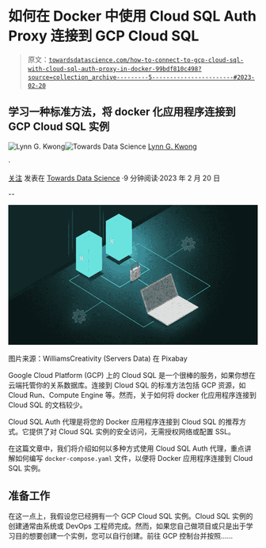 # 如何在 Docker 中使用 Cloud SQL Auth Proxy 连接到 GCP Cloud SQL

> 原文：[`towardsdatascience.com/how-to-connect-to-gcp-cloud-sql-with-cloud-sql-auth-proxy-in-docker-99bdf810c498?source=collection_archive---------5-----------------------#2023-02-20`](https://towardsdatascience.com/how-to-connect-to-gcp-cloud-sql-with-cloud-sql-auth-proxy-in-docker-99bdf810c498?source=collection_archive---------5-----------------------#2023-02-20)

## 学习一种标准方法，将 docker 化应用程序连接到 GCP Cloud SQL 实例

[](https://lynn-kwong.medium.com/?source=post_page-----99bdf810c498--------------------------------)![Lynn G. Kwong](https://lynn-kwong.medium.com/?source=post_page-----99bdf810c498--------------------------------)[](https://towardsdatascience.com/?source=post_page-----99bdf810c498--------------------------------)![Towards Data Science](https://towardsdatascience.com/?source=post_page-----99bdf810c498--------------------------------) [Lynn G. Kwong](https://lynn-kwong.medium.com/?source=post_page-----99bdf810c498--------------------------------)

·

[关注](https://medium.com/m/signin?actionUrl=https%3A%2F%2Fmedium.com%2F_%2Fsubscribe%2Fuser%2Ff649eccbbc3d&operation=register&redirect=https%3A%2F%2Ftowardsdatascience.com%2Fhow-to-connect-to-gcp-cloud-sql-with-cloud-sql-auth-proxy-in-docker-99bdf810c498&user=Lynn+G.+Kwong&userId=f649eccbbc3d&source=post_page-f649eccbbc3d----99bdf810c498---------------------post_header-----------) 发表在 [Towards Data Science](https://towardsdatascience.com/?source=post_page-----99bdf810c498--------------------------------) ·9 分钟阅读·2023 年 2 月 20 日[](https://medium.com/m/signin?actionUrl=https%3A%2F%2Fmedium.com%2F_%2Fvote%2Ftowards-data-science%2F99bdf810c498&operation=register&redirect=https%3A%2F%2Ftowardsdatascience.com%2Fhow-to-connect-to-gcp-cloud-sql-with-cloud-sql-auth-proxy-in-docker-99bdf810c498&user=Lynn+G.+Kwong&userId=f649eccbbc3d&source=-----99bdf810c498---------------------clap_footer-----------)

--

[](https://medium.com/m/signin?actionUrl=https%3A%2F%2Fmedium.com%2F_%2Fbookmark%2Fp%2F99bdf810c498&operation=register&redirect=https%3A%2F%2Ftowardsdatascience.com%2Fhow-to-connect-to-gcp-cloud-sql-with-cloud-sql-auth-proxy-in-docker-99bdf810c498&source=-----99bdf810c498---------------------bookmark_footer-----------)![](img/ab898b9635bf96960353af4de7d4cb3b.png)

图片来源：WilliamsCreativity (Servers Data) 在 Pixabay

Google Cloud Platform (GCP) 上的 Cloud SQL 是一个很棒的服务，如果你想在云端托管你的关系数据库。连接到 Cloud SQL 的标准方法包括 GCP 资源，如 Cloud Run、Compute Engine 等。然而，关于如何将 docker 化应用程序连接到 Cloud SQL 的文档较少。

Cloud SQL Auth 代理是将您的 Docker 应用程序连接到 Cloud SQL 的推荐方式。它提供了对 Cloud SQL 实例的安全访问，无需授权网络或配置 SSL。

在这篇文章中，我们将介绍如何以多种方式使用 Cloud SQL Auth 代理，重点讲解如何编写 `docker-compose.yaml` 文件，以便将 Docker 应用程序连接到 Cloud SQL 实例。

## 准备工作

在这一点上，我假设您已经拥有一个 GCP Cloud SQL 实例。Cloud SQL 实例的创建通常由系统或 DevOps 工程师完成。然而，如果您自己做项目或只是出于学习目的想要创建一个实例，您可以自行创建。前往 GCP 控制台并按照……
